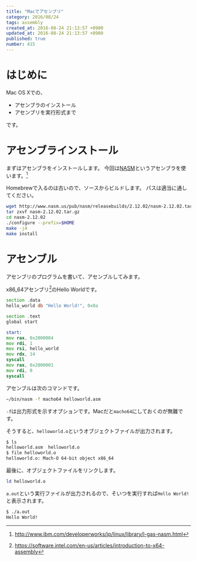 ```yaml
---
title: "Macでアセンブリ"
category: 2016/08/24
tags: assembly
created_at: 2016-08-24 21:13:57 +0900
updated_at: 2016-08-24 21:13:57 +0900
published: true
number: 415
---
```


# はじめに
Mac OS Xでの、

- アセンブラのインストール
- アセンブリを実行形式まで

です。

# アセンブラインストール
まずはアセンブラをインストールします。
今回は[NASM](http://www.nasm.us/)というアセンブラを使います。[^1]

Homebrewで入るのは古いので、ソースからビルドします。
パスは適当に通してください。

```bash
wget http://www.nasm.us/pub/nasm/releasebuilds/2.12.02/nasm-2.12.02.tar.gz
tar zxvf nasm-2.12.02.tar.gz
cd nasm-2.12.02
./configure --prefix=$HOME
make -j4
make install
```

[^1]: http://www.ibm.com/developerworks/jp/linux/library/l-gas-nasm.html

# アセンブル
アセンブリのプログラムを書いて、アセンブルしてみます。

x86_64アセンブリ[^2]のHello Worldです。

[^2]: https://software.intel.com/en-us/articles/introduction-to-x64-assembly

```helloworld.asm
section .data
hello_world db "Hello World!", 0x0a

section .text
global start

start:
mov rax, 0x2000004
mov rdi, 1
mov rsi, hello_world
mov rdx, 14
syscall
mov rax, 0x2000001
mov rdi, 0
syscall
```

アセンブルは次のコマンドです。

```bash
~/bin/nasm -f macho64 helloworld.asm
```

`-f`は出力形式を示すオプションです。Macだと`macho64`にしておくのが無難です。

そうすると、`helloworld.o`というオブジェクトファイルが出力されます。

```bash
$ ls
helloworld.asm  helloworld.o
$ file helloworld.o
helloworld.o: Mach-O 64-bit object x86_64
```

最後に、オブジェクトファイルをリンクします。

```bash
ld helloworld.o
```

`a.out`という実行ファイルが出力されるので、そいつを実行すれば`Hello World!`と表示されます。

```bash
$ ./a.out
Hello World!
```
